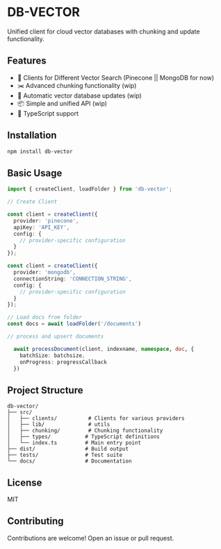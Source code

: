 # DB-VECTOR

Unified client for cloud vector databases with chunking and update functionality.

## Features

- 🔌 Clients for Different Vector Search (Pinecone || MongoDB for now)
- ✂️ Advanced chunking functionality (wip)
- 🔄 Automatic vector database updates (wip)
- 📦 Simple and unified API (wip)
- 🚀 TypeScript support

## Installation

```bash
npm install db-vector
```

## Basic Usage

```typescript
import { createClient, loadFolder } from 'db-vector';

// Create Client

const client = createClient({
  provider: 'pinecone',
  apiKey: 'API_KEY',
  config: {
    // provider-specific configuration
  }
});

const client = createClient({
  provider: 'mongodb',
  connectionString: 'CONNECTION_STRING',
  config: {
    // provider-specific configuration
  }
});

// Load docs from folder
const docs = await loadFolder('/documents')

// process and upsert documents

  await processDocument(client, indexname, namespace, doc, {
    batchSize: batchsize,
    onProgress: progressCallback
  })

```

## Project Structure

```
db-vector/
├── src/
│   ├── clients/          # Clients for various providers
│   ├── lib/              # utils
│   ├── chunking/         # Chunking functionality
│   ├── types/           # TypeScript definitions
│   └── index.ts         # Main entry point
├── dist/                # Build output
├── tests/               # Test suite
└── docs/                # Documentation
```

## License

MIT

## Contributing

Contributions are welcome! Open an issue or pull request.